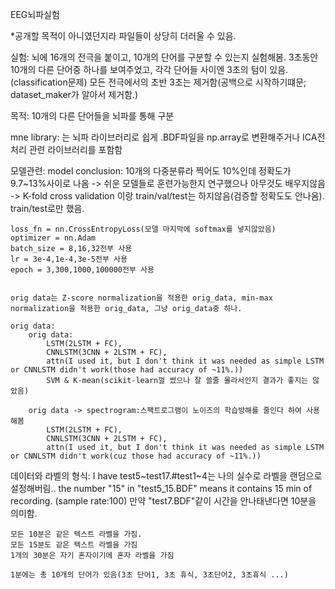 EEG뇌파실험

*공개할 목적이 아니였던지라 파일들이 상당히 더러울 수 있음.

실험:
    뇌에 16개의 전극을 붙이고, 10개의 단어를 구분할 수 있는지 실험해봄.
    3초동안 10개의 다른 단어중 하나를 보여주었고, 각각 단어들 사이엔 3초의 텀이 있음.(classification문제)
    모든 전극에서의 초반 3초는 제거함(공백으로 시작하기떄문; dataset_maker가 알아서 제거함.)

목적: 
    10개의 다른 단어들을 뇌파를 통해 구분

mne library:
    는 뇌파 라이브러리로 쉽게 .BDF파일을 np.array로 변환해주거나 ICA전처리 관련 라이브러리를 포함함 


모델관련:
    model conclusion: 10개의 다중분류라 찍어도 10%인데 정확도가 9.7~13%사이로 나옴 
        -> 쉬운 모델들로 훈련가능한지 연구했으나 아무것도 배우지않음
        -> K-fold cross validation 이랑 train/val/test는 하지않음(검증할 정확도도 안나옴). train/test로만 했음.


    loss_fn = nn.CrossEntropyLoss(모델 마지막에 softmax를 넣지않았음)
    optimizer = nn.Adam
    batch_size = 8,16,32전부 사용
    lr = 3e-4,1e-4,3e-5전부 사용
    epoch = 3,300,1000,100000전부 사용


    orig data는 Z-score normalization을 적용한 orig_data, min-max normalization을 적용한 orig_data, 그냥 orig_data중 하나. 

    orig data:
        orig data:
            LSTM(2LSTM + FC),
            CNNLSTM(3CNN + 2LSTM + FC),
            attn(I used it, but I don't think it was needed as simple LSTM or CNNLSTM didn't work(those had accuracy of ~11%.))
            SVM & K-mean(scikit-learn껄 썼으나 잘 쓸줄 몰라서인지 결과가 좋지는 않았음)

        orig data -> spectrogram:스팩트로그램이 노이즈의 학습방해를 줄인다 하여 사용해봄
            LSTM(2LSTM + FC),
            CNNLSTM(3CNN + 2LSTM + FC),
            attn(I used it, but I don't think it was needed as simple LSTM or CNNLSTM didn't work(cuz those had accuracy of ~11%.))

    


데이터와 라벨의 형식:
    I have test5~test17.#test1~4는 나의 실수로 라벨을 랜덤으로 설정해버림..
    the number "15" in "test5_15.BDF" means it contains 15 min of recording. (sample rate:100)
    만약 "test7.BDF"같이 시간을 안나태낸다면 10분을 의미함.

    모든 10분은 같은 텍스트 라벨을 가짐.
    모든 15분도 같은 텍스트 라벨을 가짐
    1개의 30분은 자기 혼자이기에 혼자 라벨을 가짐

    1분에는 총 10개의 단어가 있음(3초 단어1, 3초 휴식, 3초단어2, 3초휴식 ...)
